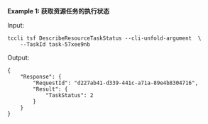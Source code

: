 **Example 1: 获取资源任务的执行状态**



Input: 

```
tccli tsf DescribeResourceTaskStatus --cli-unfold-argument  \
    --TaskId task-57xee9nb
```

Output: 
```
{
    "Response": {
        "RequestId": "d227ab41-d339-441c-a71a-89e4b8304716",
        "Result": {
            "TaskStatus": 2
        }
    }
}
```

